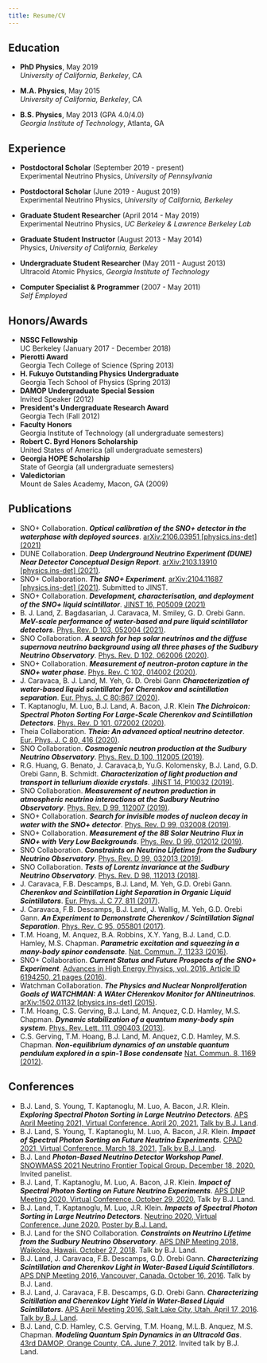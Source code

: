 ```yaml
---
title: Resume/CV
---
```


## Education

* **PhD Physics**, May 2019  
  *University of California, Berkeley*, CA  

* **M.A. Physics**, May 2015  
  *University of California, Berkeley*, CA

* **B.S. Physics**, May 2013 (GPA 4.0/4.0)  
  *Georgia Institute of Technology*, Atlanta, GA

## Experience

* **Postdoctoral Scholar** (September 2019 - present)  
  Experimental Neutrino Physics, *University of Pennsylvania*
  
* **Postdoctoral Scholar** (June 2019 - August 2019)  
  Experimental Neutrino Physics, *University of California, Berkeley*

* **Graduate Student Researcher** (April 2014 - May 2019)  
  Experimental Neutrino Physics, *UC Berkeley & Lawrence Berkeley Lab*

* **Graduate Student Instructor** (August 2013 - May 2014)  
  Physics, *University of California, Berkeley*

* **Undergraduate Student Researcher** (May 2011 - August 2013)  
  Ultracold Atomic Physics, *Georgia Institute of Technology*

* **Computer Specialist & Programmer** (2007 - May 2011)  
  *Self Employed*


## Honors/Awards
* **NSSC Fellowship**  
  UC Berkeley (January 2017 - December 2018)
* **Pierotti Award**  
  Georgia Tech College of Science (Spring 2013)
* **H. Fukuyo Outstanding Physics Undergraduate**  
  Georgia Tech School of Physics (Spring 2013)
* **DAMOP Undergraduate Special Session**  
  Invited Speaker (2012)
* **President's Undergraduate Research Award**  
  Georgia Tech (Fall 2012)
* **Faculty Honors**  
  Georgia Institute of Technology (all undergraduate semesters)
* **Robert C. Byrd Honors Scholarship**  
  United States of America (all undergraduate semesters)
* **Georgia HOPE Scholarship**  
  State of Georgia (all undergraduate semesters)
* **Valedictorian**  
  Mount de Sales Academy, Macon, GA (2009)

## Publications

* SNO+ Collaboration. ***Optical calibration of the SNO+ detector in the waterphase with deployed sources***. [arXiv:2106.03951 [physics.ins-det] (2021)](https://arxiv.org/pdf/2106.03951.pdf)
* DUNE Collaboration. ***Deep Underground Neutrino Experiment (DUNE) Near Detector Conceptual Design Report***. [arXiv:2103.13910 [physics.ins-det] (2021)](https://arxiv.org/abs/2103.13910).
* SNO+ Collaboration. ***The SNO+ Experiment***. [arXiv:2104.11687 [physics.ins-det] (2021)](https://arxiv.org/abs/2104.11687). Submitted to JINST.
* SNO+ Collaboration. ***Development, characterisation, and deployment of the SNO+ liquid scintillator***. [JINST 16, P05009 (2021)](https://doi.org/10.1088/1748-0221/16/05/p05009)
* B. J. Land, Z. Bagdasarian, J. Caravaca, M. Smiley, G. D. Orebi Gann. ***MeV-scale performance of water-based and pure liquid scintillator detectors***. [Phys. Rev. D 103, 052004 (2021)](https://doi.org/10.1103/PhysRevD.103.052004).
* SNO Collaboration. ***A search for hep solar neutrinos and the diffuse supernova neutrino background using all three phases of the Sudbury Neutrino Observatory***. [Phys. Rev. D 102, 062006 (2020)](https://doi.org/10.1103/PhysRevD.102.062006).
* SNO+ Collaboration. ***Measurement of neutron-proton capture in the SNO+ water phase***. [Phys. Rev. C 102, 014002 (2020)](https://doi.org/10.1103/PhysRevC.102.014002).
* J. Caravaca, B. J. Land, M. Yeh, G. D. Orebi Gann ***Characterization of water-based liquid scintillator for Cherenkov and scintillation separation***. [Eur. Phys. J. C 80:867 (2020)](https://doi.org/10.1140/epjc/s10052-020-8418-4).
* T. Kaptanoglu, M. Luo, B.J. Land, A. Bacon, J.R. Klein ***The Dichroicon: Spectral Photon Sorting For Large-Scale Cherenkov and Scintillation Detectors***. [Phys. Rev. D 101, 072002 (2020)](https://doi.org/10.1103/PhysRevD.101.072002).
* Theia Collaboration. ***Theia: An advanced optical neutrino detector***. [Eur. Phys. J. C 80, 416 (2020)](https://doi.org/10.1140/epjc/s10052-020-7977-8).
* SNO Collaboration. ***Cosmogenic neutron production at the Sudbury Neutrino Observatory***. [Phys. Rev. D 100, 112005 (2019)](https://doi.org/10.1103/PhysRevD.100.112005). 
* R.G. Huang, G. Benato, J. Caravaca,b, Yu.G. Kolomensky, B.J. Land, G.D. Orebi Gann, B. Schmidt. ***Characterization of light production and transport in tellurium dioxide crystals***. [JINST 14, P10032 (2019)](https://doi.org/10.1088/1748-0221/14/10/p10032). 
* SNO Collaboration. ***Measurement of neutron production in atmospheric neutrino interactions at the Sudbury Neutrino Observatory***. [Phys. Rev. D 99, 112007 (2019)](https://doi.org/10.1103/PhysRevD.99.112007).
* SNO+ Collaboration. ***Search for invisible modes of nucleon decay in water with the SNO+ detector***. [Phys. Rev. D 99, 032008 (2019)](https://doi.org/10.1103/PhysRevD.99.032008).
* SNO+ Collaboration. ***Measurement of the 8B Solar Neutrino Flux in SNO+ with Very Low Backgrounds***. [Phys. Rev. D 99, 012012 (2019)](https://doi.org/10.1103/PhysRevD.99.012012).
* SNO Collaboration. ***Constraints on Neutrino Lifetime from the Sudbury Neutrino Observatory***. [Phys. Rev. D 99, 032013 (2019)](https://doi.org/10.1103/PhysRevD.99.032013).
* SNO Collaboration. ***Tests of Lorentz invariance at the Sudbury Neutrino Observatory***. [Phys. Rev. D 98, 112013 (2018)](https://doi.org/10.1103/PhysRevD.98.112013). 
* J. Caravaca, F.B. Descamps, B.J. Land, M. Yeh, G.D. Orebi Gann. ***Cherenkov and Scintillation Light Separation in Organic Liquid Scintillators***. [Eur. Phys. J. C 77, 811 (2017)](https://doi.org/10.1140/epjc/s10052-017-5380-x). 
* J. Caravaca, F.B. Descamps, B.J. Land, J. Wallig, M. Yeh, G.D. Orebi Gann. ***An Experiment to Demonstrate Cherenkov / Scintillation Signal Separation***. [Phys. Rev. C 95, 055801 (2017)](https://doi.org/10.1103/PhysRevC.95.055801).
* T.M. Hoang, M. Anquez, B.A. Robbins, X.Y. Yang, B.J. Land, C.D. Hamley, M.S. Chapman. ***Parametric excitation and squeezing in a many-body spinor condensate***. [Nat. Commun. 7, 11233 (2016)](https://doi.org/10.1038/ncomms11233).
* SNO+ Collaboration. ***Current Status and Future Prospects of the SNO+ Experiment***. [Advances in High Energy Physics, vol. 2016, Article ID 6194250, 21 pages (2016)](https://doi.org/10.1155/2016/6194250). 
* Watchman Collaboration. ***The Physics and Nuclear Nonproliferation Goals of WATCHMAN: A WAter CHerenkov Monitor for ANtineutrinos***. [arXiv:1502.01132 [physics.ins-det] (2015)](https://arxiv.org/abs/1502.01132). 
* T.M. Hoang, C.S. Gerving, B.J. Land, M. Anquez, C.D. Hamley, M.S. Chapman. ***Dynamic stabilization of a quantum many-body spin system***. [Phys. Rev. Lett. 111, 090403 (2013)](https://doi.org/10.1103/PhysRevLett.111.090403).
* C.S. Gerving, T.M. Hoang, B.J. Land, M. Anquez, C.D. Hamley, M.S. Chapman. ***Non-equilibrium dynamics of an unstable quantum pendulum explored in a spin-1 Bose condensate*** [Nat. Commun. 8, 1169 (2012)](https://doi.org/10.1038/ncomms2179).

## Conferences
* B.J. Land, S. Young, T. Kaptanoglu, M. Luo, A. Bacon, J.R. Klein. ***Exploring Spectral Photon Sorting in Large Neutrino Detectors***. [APS April Meeting 2021, Virtual Conference. April 20, 2021.](https://meetings.aps.org/Meeting/APR21/Session/Z12.3) [Talk by B.J. Land](https://nubar.hep.upenn.edu/~benland100/aps_2021_dichroicon_talk_cropped.mp4).
* B.J. Land, S. Young, T. Kaptanoglu, M. Luo, A. Bacon, J.R. Klein. ***Impact of Spectral Photon Sorting on Future Neutrino Experiments***. [CPAD 2021, Virtual Conference. March 18, 2021.](https://indico.fnal.gov/event/46746/) [Talk by B.J. Land](https://indico.fnal.gov/event/46746/contributions/210179/).
* B.J. Land ***Photon-Based Neutrino Detector Workshop Panel***. [SNOWMASS 2021 Neutrino Frontier Topical Group. December 18, 2020.](https://indico.fnal.gov/event/46803/) Invited panelist. 
* B.J. Land, T. Kaptanoglu, M. Luo, A. Bacon, J.R. Klein. ***Impact of Spectral Photon Sorting on Future Neutrino Experiments***. [APS DNP Meeting 2020, Virtual Conference. October 29, 2020.](http://meetings.aps.org/Meeting/DNP20/Session/SF.5) Talk by B.J. Land.
* B.J. Land, T. Kaptanoglu, M. Luo, J.R. Klein.  ***Impacts of Spectral Photon Sorting in Large Neutrino Detectors***. [Neutrino 2020, Virtual Conference. June 2020.](https://indico.fnal.gov/event/19348/contributions/186270/) [Poster by B.J. Land.](https://indico.fnal.gov/event/19348/contributions/186270/attachments/129421/156993/spectral_sorting_poster.pdf)
* B.J. Land for the SNO Collaboration. ***Constraints on Neutrino Lifetime from the Sudbury Neutrino Observatory***. [APS DNP Meeting 2018, Waikoloa, Hawaii. October 27, 2018](http://meetings.aps.org/Meeting/HAW18/Session/LN.2). Talk by B.J. Land.
* B.J. Land, J. Caravaca, F.B. Descamps, G.D. Orebi Gann. ***Characterizing Scintillation and Cherenkov Light in Water-Based Liquid Scintillators***. [APS DNP Meeting 2016, Vancouver, Canada. October 16, 2016](https://meetings.aps.org/Meeting/DNP16/Session/NF.7). Talk by B.J. Land.
* B.J. Land, J. Caravaca, F.B. Descamps, G.D. Orebi Gann. ***Characterizing Scitillation and Cherenkov Light Yield in Water-Based Liquid Scintillators***. [APS April Meeting 2016, Salt Lake City, Utah. April 17, 2016](http://meetings.aps.org/Meeting/APR16/Session/H17.3). [Talk by B.J. Land](https://absuploads.aps.org/presentation.cfm?pid=12008).
* B.J. Land, C.D. Hamley, C.S. Gerving, T.M. Hoang, M.L.B. Anquez, M.S. Chapman. ***Modeling Quantum Spin Dynamics in an Ultracold Gas***. [43rd DAMOP, Orange County, CA. June 7, 2012](http://meetings.aps.org/Meeting/DAMOP12/Session/M7.4). Invited talk by B.J. Land.

